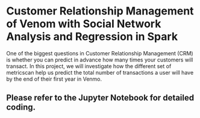 # Customer Relationship Management of Venom with Social Network Analysis and Regression in Spark

One of the biggest questions in Customer Relationship Management (CRM) is whether you can predict in advance how many times your customers will transact. In this project, we will investigate how the different set of metricscan help us predict the total number of transactions a user will have by the end of their first year in Venmo.

## Please refer to the Jupyter Notebook for detailed coding.
